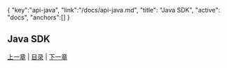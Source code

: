 {
	"key":"api-java",
	"link":"/docs/api-java.md",
	"title": "Java SDK",
	"active": "docs",
	"anchors":[]
}

Java SDK
---

[上一章](/docs/api.md)  |  [目录](/docs/index.md)  |  [下一章](/docs/api-oc.md)

